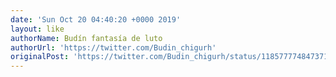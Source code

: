 ```yaml
---
date: 'Sun Oct 20 04:40:20 +0000 2019'
layout: like
authorName: Budín fantasía de luto
authorUrl: 'https://twitter.com/Budin_chigurh'
originalPost: 'https://twitter.com/Budin_chigurh/status/1185777748473712640'
---
```

